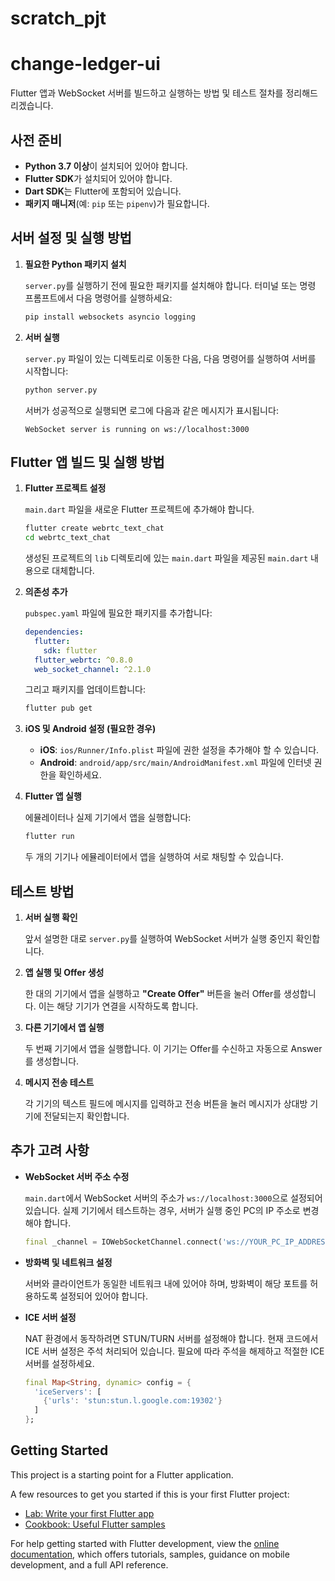 # scratch_pjt

# change-ledger-ui

Flutter 앱과 WebSocket 서버를 빌드하고 실행하는 방법 및 테스트 절차를 정리해드리겠습니다.

## 사전 준비

- **Python 3.7 이상**이 설치되어 있어야 합니다.
- **Flutter SDK**가 설치되어 있어야 합니다.
- **Dart SDK**는 Flutter에 포함되어 있습니다.
- **패키지 매니저**(예: `pip` 또는 `pipenv`)가 필요합니다.

## 서버 설정 및 실행 방법

1. **필요한 Python 패키지 설치**

   `server.py`를 실행하기 전에 필요한 패키지를 설치해야 합니다. 터미널 또는 명령 프롬프트에서 다음 명령어를 실행하세요:

   ```bash
   pip install websockets asyncio logging
   ```

2. **서버 실행**

   `server.py` 파일이 있는 디렉토리로 이동한 다음, 다음 명령어를 실행하여 서버를 시작합니다:

   ```bash
   python server.py
   ```

   서버가 성공적으로 실행되면 로그에 다음과 같은 메시지가 표시됩니다:

   ```
   WebSocket server is running on ws://localhost:3000
   ```

## Flutter 앱 빌드 및 실행 방법

1. **Flutter 프로젝트 설정**

   `main.dart` 파일을 새로운 Flutter 프로젝트에 추가해야 합니다.

   ```bash
   flutter create webrtc_text_chat
   cd webrtc_text_chat
   ```

   생성된 프로젝트의 `lib` 디렉토리에 있는 `main.dart` 파일을 제공된 `main.dart` 내용으로 대체합니다.

2. **의존성 추가**

   `pubspec.yaml` 파일에 필요한 패키지를 추가합니다:

   ```yaml
   dependencies:
     flutter:
       sdk: flutter
     flutter_webrtc: ^0.8.0
     web_socket_channel: ^2.1.0
   ```

   그리고 패키지를 업데이트합니다:

   ```bash
   flutter pub get
   ```

3. **iOS 및 Android 설정 (필요한 경우)**

   - **iOS**: `ios/Runner/Info.plist` 파일에 권한 설정을 추가해야 할 수 있습니다.
   - **Android**: `android/app/src/main/AndroidManifest.xml` 파일에 인터넷 권한을 확인하세요.

4. **Flutter 앱 실행**

   에뮬레이터나 실제 기기에서 앱을 실행합니다:

   ```bash
   flutter run
   ```

   두 개의 기기나 에뮬레이터에서 앱을 실행하여 서로 채팅할 수 있습니다.

## 테스트 방법

1. **서버 실행 확인**

   앞서 설명한 대로 `server.py`를 실행하여 WebSocket 서버가 실행 중인지 확인합니다.

2. **앱 실행 및 Offer 생성**

   한 대의 기기에서 앱을 실행하고 **"Create Offer"** 버튼을 눌러 Offer를 생성합니다. 이는 해당 기기가 연결을 시작하도록 합니다.

3. **다른 기기에서 앱 실행**

   두 번째 기기에서 앱을 실행합니다. 이 기기는 Offer를 수신하고 자동으로 Answer를 생성합니다.

4. **메시지 전송 테스트**

   각 기기의 텍스트 필드에 메시지를 입력하고 전송 버튼을 눌러 메시지가 상대방 기기에 전달되는지 확인합니다.

## 추가 고려 사항

- **WebSocket 서버 주소 수정**

  `main.dart`에서 WebSocket 서버의 주소가 `ws://localhost:3000`으로 설정되어 있습니다. 실제 기기에서 테스트하는 경우, 서버가 실행 중인 PC의 IP 주소로 변경해야 합니다.

  ```dart
  final _channel = IOWebSocketChannel.connect('ws://YOUR_PC_IP_ADDRESS:3000');
  ```

- **방화벽 및 네트워크 설정**

  서버와 클라이언트가 동일한 네트워크 내에 있어야 하며, 방화벽이 해당 포트를 허용하도록 설정되어 있어야 합니다.

- **ICE 서버 설정**

  NAT 환경에서 동작하려면 STUN/TURN 서버를 설정해야 합니다. 현재 코드에서 ICE 서버 설정은 주석 처리되어 있습니다. 필요에 따라 주석을 해제하고 적절한 ICE 서버를 설정하세요.

  ```dart
  final Map<String, dynamic> config = {
    'iceServers': [
      {'urls': 'stun:stun.l.google.com:19302'}
    ]
  };
  ```

## Getting Started

This project is a starting point for a Flutter application.

A few resources to get you started if this is your first Flutter project:

- [Lab: Write your first Flutter app](https://docs.flutter.dev/get-started/codelab)
- [Cookbook: Useful Flutter samples](https://docs.flutter.dev/cookbook)

For help getting started with Flutter development, view the
[online documentation](https://docs.flutter.dev/), which offers tutorials,
samples, guidance on mobile development, and a full API reference.
